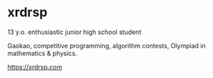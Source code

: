 <!-- ### Hi there 👋 -->

<!--
**xrdrsp/xrdrsp** is a ✨ _special_ ✨ repository because its `README.md` (this file) appears on your GitHub profile.

Here are some ideas to get you started:

- 🔭 I’m currently working on ...
- 🌱 I’m currently learning ...
- 👯 I’m looking to collaborate on ...
- 🤔 I’m looking for help with ...
- 💬 Ask me about ...
- 📫 How to reach me: ...
- 😄 Pronouns: ...
- ⚡ Fun fact: ...
-->

<h1>xrdrsp</h1>

13 y.o. enthusiastic junior high school student

Gaokao, competitive programming, algorithm contests, Olympiad in mathematics & physics.

<https://xrdrsp.com>
